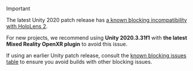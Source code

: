 <!-- UNCOMMENT THE FOLLOWING WHEN THERE IS A BLOCKING ISSUE WITH THE LATEST UNITY VERSION: -->
> [!IMPORTANT]
> The latest Unity 2020 patch release has [a known blocking incompatibility with HoloLens 2](../../known-issues.md).
>
> For new projects, we recommend using **Unity 2020.3.31f1** with **the latest Mixed Reality OpenXR plugin** to avoid this issue.
> 
> If using an earlier Unity patch release, consult the [known blocking issues table](../../known-issues.md#active-blocking-issues) to ensure you avoid builds with other blocking issues.

<!-- UNCOMMENT THE FOLLOWING WHEN THE CURRENT UNITY VERSION HAS NO BLOCKING ISSUE: -->
<!--
> [!INFO]
> For new projects, we recommend using **the latest Unity 2020.3 patch release** with **the latest Mixed Reality OpenXR plugin**.
> 
> If using an earlier Unity patch release, consult the [known blocking issues table](../../known-issues.md#blocking-issues-table) to ensure you avoid builds with other blocking issues.
-->